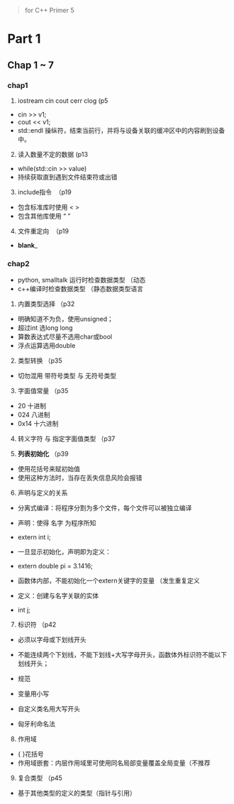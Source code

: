 > for C++ Primer 5
# Part 1
## Chap 1 ~ 7
### chap1
1. iostream cin cout cerr clog (p5
- cin >> v1;
- cout << v1;
- std::endl 操纵符，结束当前行，并将与设备关联的缓冲区中的内容刷到设备中。

2. 读入数量不定的数据 (p13
- while(std::cin >> value)
- 持续获取直到遇到文件结束符或出错

3. include指令  （p19
- 包含标准库时使用 < >
- 包含其他库使用 “ ”

4. 文件重定向  （p19
- __blank___

### chap2
- python, smalltalk 运行时检查数据类型 （动态
- c++编译时检查数据类型 （静态数据类型语言

1. 内置类型选择 （p32
- 明确知道不为负，使用unsigned；
- 超过int 选long long
- 算数表达式尽量不选用char或bool
- 浮点运算选用double

2. 类型转换 （p35
- 切勿混用 带符号类型 与 无符号类型

3. 字面值常量 （p35
- 20 十进制
- 024 八进制
- 0x14 十六进制

4. 转义字符 与 指定字面值类型 （p37

5. __列表初始化__ （p39
- 使用花括号来赋初始值
- 使用这种方法时，当存在丢失信息风险会报错

6. 声明与定义的关系
- 分离式编译：将程序分割为多个文件，每个文件可以被独立编译

- 声明：使得 名字 为程序所知
- extern int i;  
- 一旦显示初始化，声明即为定义： 
- extern double pi = 3.1416;
- 函数体内部，不能初始化一个extern关键字的变量 （发生重复定义

- 定义：创建与名字关联的实体
- int j;

7. 标识符 （p42
- 必须以字母或下划线开头
- 不能连续两个下划线，不能下划线+大写字母开头，函数体外标识符不能以下划线开头；

- 规范
- 变量用小写
- 自定义类名用大写开头
- 匈牙利命名法

8. 作用域
- { }花括号
- 作用域嵌套：内层作用域里可使用同名局部变量覆盖全局变量（不推荐

9. 复合类型 （p45
- 基于其他类型的定义的类型（指针与引用）



 
